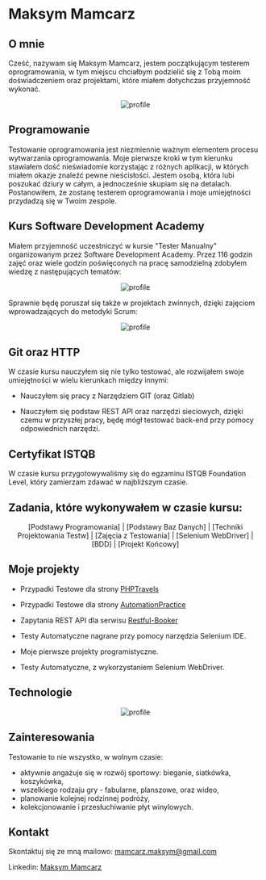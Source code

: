 # Maksym Mamcarz

## O mnie
Cześć, nazywam się Maksym Mamcarz, jestem początkującym testerem oprogramowania, w tym miejscu chciałbym podzielić się z Tobą moim doświadczeniem oraz projektami, które miałem dotychczas przyjemność wykonać. 
<center>

![profile](profile.jpg)

</center>

## Programowanie
Testowanie oprogramowania jest niezmiennie ważnym elementem procesu wytwarzania oprogramowania. Moje pierwsze kroki w tym kierunku stawiałem dość nieświadomie korzystając
z różnych aplikacji, w których miałem okazje znaleźć pewne nieścisłości. Jestem osobą, która lubi poszukać dziury w całym, a jednocześnie skupiam się na detalach. Postanowiłem, że zostanę testerem oprogramowania i moje umiejętności przydadzą się w Twoim zespole.

## Kurs Software Development Academy
Miałem przyjemność uczestniczyć w kursie "Tester Manualny" organizowanym przez Software Development Academy. Przez 116 godzin zajęć oraz wiele godzin poświęconych na pracę samodzielną zdobyłem wiedzę z następujących tematów:
<center>

![profile](tester_certificate.png)

</center>

Sprawnie będę poruszał się także w projektach zwinnych, dzięki zajęciom wprowadzających do metodyki Scrum:

<center>

![profile](scrum_certificate.png)

</center>

## Git oraz HTTP
W czasie kursu nauczyłem się nie tylko testować, ale rozwijałem swoje umiejętności w wielu kierunkach między innymi:

* Nauczyłem się pracy z Narzędziem GIT (oraz Gitlab)

* Nauczyłem się podstaw REST API oraz narzędzi sieciowych, dzięki czemu w przyszłej pracy, będę mógł testować back-end przy pomocy odpowiednich narzędzi.

## Certyfikat ISTQB
W czasie kursu przygotowywaliśmy się do egzaminu ISTQB Foundation Level, który zamierzam zdawać w najbliższym czasie.



## Zadania, które wykonywałem w czasie kursu:
<center>

[Podstawy Programowania] | [Podstawy Baz Danych] | [Techniki Projektowania Testw] |
[Zajęcia z Testowania] | [Selenium WebDriver] | [BDD] |
[Projekt Końcowy]

</center>

## Moje projekty

* Przypadki Testowe dla strony [PHPTravels](https://www.phptravels.net/home)

* Przypadki Testowe dla strony [AutomationPractice](http://automationpractice.com/index.php)

* Zapytania REST API dla serwisu [Restful-Booker](https://restful-booker.herokuapp.com/)

* Testy Automatyczne nagrane przy pomocy narzędzia Selenium IDE.

* Moje pierwsze projekty programistyczne.

* Testy Automatyczne, z wykorzystaniem Selenium WebDriver.

## Technologie

<center>

![profile](technical_skills.png)

</center>

## Zainteresowania
Testowanie to nie wszystko, w wolnym czasie:
- aktywnie angażuje się w rozwój sportowy: bieganie, siatkówka, koszykówka,
- wszelkiego rodzaju gry - fabularne, planszowe, oraz wideo,
- planowanie kolejnej rodzinnej podróży,
- kolekcjonowanie i przesłuchiwanie płyt winylowych.



## Kontakt

Skontaktuj się ze mną mailowo: mamcarz.maksym@gmail.com

Linkedin: [Maksym Mamcarz](https://www.linkedin.com/in/maksym-mamcarz-78b574228/)
